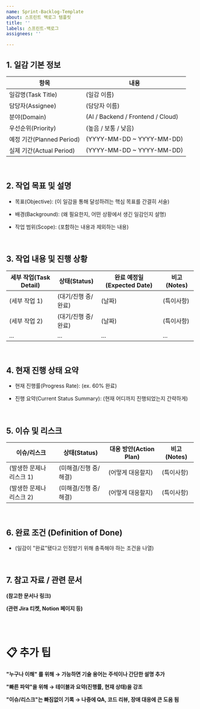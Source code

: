```yaml
---
name: Sprint-Backlog-Template
about: 스프린트 백로그 템플릿
title: ''
labels: 스프린트-백로그
assignees: ''

---
```


## 1. 일감 기본 정보
항목 | 내용
-- | --
일감명(Task Title) | (일감 이름)
담당자(Assignee) | (담당자 이름)
분야(Domain) | (AI / Backend / Frontend / Cloud)
우선순위(Priority) | (높음 / 보통 / 낮음)
예정 기간(Planned Period) | (YYYY-MM-DD ~ YYYY-MM-DD)
실제 기간(Actual Period) | (YYYY-MM-DD ~ YYYY-MM-DD)

<br>

## 2. 작업 목표 및 설명
* 목표(Objective): (이 일감을 통해 달성하려는 핵심 목표를 간결히 서술)

* 배경(Background): (왜 필요한지, 어떤 상황에서 생긴 일감인지 설명)

* 작업 범위(Scope): (포함하는 내용과 제외하는 내용)

<br>

## 3. 작업 내용 및 진행 상황
세부 작업(Task Detail) | 상태(Status) | 완료 예정일(Expected Date) | 비고(Notes)
-- | -- | -- | --
(세부 작업 1) | (대기/진행 중/완료) | (날짜) | (특이사항)
(세부 작업 2) | (대기/진행 중/완료) | (날짜) | (특이사항)
... | ... | ... | ...

<br>

## 4. 현재 진행 상태 요약
* 현재 진행률(Progress Rate): (ex. 60% 완료)

* 진행 요약(Current Status Summary): (현재 어디까지 진행되었는지 간략하게)

<br>

## 5. 이슈 및 리스크
이슈/리스크 | 상태(Status) | 대응 방안(Action Plan) | 비고(Notes)
-- | -- | -- | --
(발생한 문제나 리스크 1) | (미해결/진행 중/해결) | (어떻게 대응할지) | (특이사항)
(발생한 문제나 리스크 2) | (미해결/진행 중/해결) | (어떻게 대응할지) | (특이사항)

<br>

## 6. 완료 조건 (Definition of Done)
* (일감이 "완료"됐다고 인정받기 위해 충족해야 하는 조건을 나열)

<br>

## 7. 참고 자료 / 관련 문서
**(참고한 문서나 링크)**

**(관련 Jira 티켓, Notion 페이지 등)**

<br>
<br>

# 📋 추가 팁
**"누구나 이해" 를 위해 → 가능하면 기술 용어는 주석이나 간단한 설명 추가**

**"빠른 파악"을 위해 → 테이블과 요약(진행률, 현재 상태)을 강조**

**"이슈/리스크"는 빠짐없이 기록 → 나중에 QA, 코드 리뷰, 장애 대응에 큰 도움 됨**

